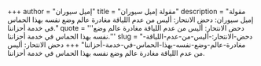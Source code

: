 +++
author = "إميل سيوران"
title = "مقولة إميل سيوران"
description = "مقولة إميل سيوران: دحض الانتحار: أليس من عدم اللياقة مغادرة عالم وضع نفسه بهذا الحماس في خدمة أحزاننا."
quote = '''دحض الانتحار: أليس من عدم اللياقة مغادرة عالم وضع نفسه بهذا الحماس في خدمة أحزاننا.''' 
slug = "دحض-الانتحار:-أليس-من-عدم-اللياقة-مغادرة-عالم-وضع-نفسه-بهذا-الحماس-في-خدمة-أحزاننا"
+++
دحض الانتحار: أليس من عدم اللياقة مغادرة عالم وضع نفسه بهذا الحماس في خدمة أحزاننا.
